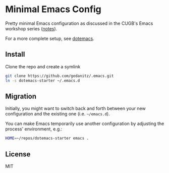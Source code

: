 # Minimal Emacs Config

Pretty minimal Emacs configuration as discussed in the
CUGB's Emacs workshop series ([notes](https://github.com/hemmvm/dotemacs-starter/blob/master/workshop/notes.org)).

For a more complete setup, see [dotemacs](https://github.com/hemmvm/dotemacs).

## Install
Clone the repo and create a symlink
```bash
git clone https://github.com/gedanitz/.emacs.git
ln -s dotemacs-starter ~/.emacs.d
```

## Migration

Initially, you might want to switch back and forth between your new
configuration and the existing one (i.e. `~/emacs.d`).

You can make Emacs temporarily use another configuration by adjusting the process' environment, e.g.:
```bash
HOME=~/repos/dotemacs-starter emacs .
```

## License
MIT
